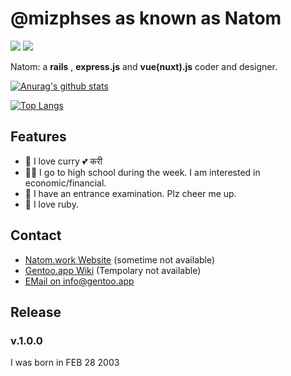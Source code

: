 # @mizphses as known as Natom
![](https://img.shields.io/badge/height-180.1-000000.svg?style=for-the-badge)
![](https://img.shields.io/badge/age-17-ff7964.svg?style=for-the-badge)

Natom: a **rails** , **express.js** and **vue(nuxt).js** coder and designer.

[![Anurag's github stats](https://github-readme-stats.vercel.app/api?username=mizphses)](https://github.com/anuraghazra/github-readme-stats)

[![Top Langs](https://github-readme-stats.vercel.app/api/top-langs/?username=anuraghazra)](https://github.com/anuraghazra/github-readme-stats)

## Features
- 🍛 I love curry 💕 करी
- 👩‍🎓 I go to high school during the week. I am interested in economic/financial.
- 👬 I have an entrance examination. Plz cheer me up.
- 💎 I love ruby.

## Contact
- [Natom.work Website](https://www.natom.work) (sometime not available)
- [Gentoo.app Wiki](https://www.gentoo.app) (Tempolary not available)
- [EMail on info@gentoo.app](mailto:info@gentoo.app)

## Release

### v.1.0.0
I was born in FEB 28 2003
